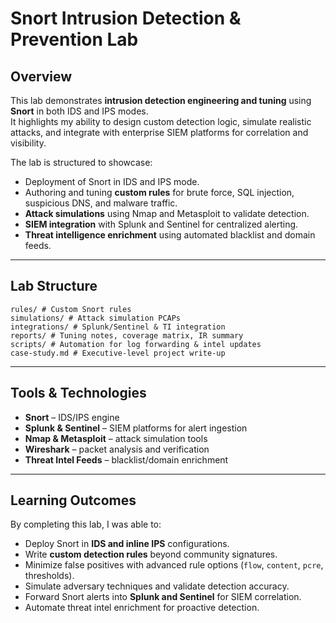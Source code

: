 # Snort Intrusion Detection & Prevention Lab

## Overview
This lab demonstrates **intrusion detection engineering and tuning** using **Snort** in both IDS and IPS modes.  
It highlights my ability to design custom detection logic, simulate realistic attacks, and integrate with enterprise SIEM platforms for correlation and visibility.  

The lab is structured to showcase:
* Deployment of Snort in IDS and IPS mode.
* Authoring and tuning **custom rules** for brute force, SQL injection, suspicious DNS, and malware traffic.
* **Attack simulations** using Nmap and Metasploit to validate detection.
* **SIEM integration** with Splunk and Sentinel for centralized alerting.
* **Threat intelligence enrichment** using automated blacklist and domain feeds.

---

## Lab Structure
```
rules/ # Custom Snort rules
simulations/ # Attack simulation PCAPs
integrations/ # Splunk/Sentinel & TI integration
reports/ # Tuning notes, coverage matrix, IR summary
scripts/ # Automation for log forwarding & intel updates
case-study.md # Executive-level project write-up
```
---

## Tools & Technologies
* **Snort** – IDS/IPS engine  
* **Splunk & Sentinel** – SIEM platforms for alert ingestion  
* **Nmap & Metasploit** – attack simulation tools  
* **Wireshark** – packet analysis and verification  
* **Threat Intel Feeds** – blacklist/domain enrichment  

---

## Learning Outcomes
By completing this lab, I was able to:
* Deploy Snort in **IDS and inline IPS** configurations.  
* Write **custom detection rules** beyond community signatures.  
* Minimize false positives with advanced rule options (`flow`, `content`, `pcre`, thresholds).  
* Simulate adversary techniques and validate detection accuracy.  
* Forward Snort alerts into **Splunk and Sentinel** for SIEM correlation.  
* Automate threat intel enrichment for proactive detection.  
